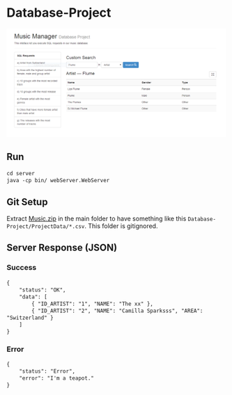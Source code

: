 Database-Project
================

![screenshot](screenshots/search.png?raw=true)

Run
---

```
cd server
java -cp bin/ webServer.WebServer
```

Git Setup
---------

Extract [Music.zip](http://diaswww.epfl.ch/courses/db2014/project/Music.zip) in the main folder to have something like this `Database-Project/ProjectData/*.csv`. This folder is gitignored.


Server Response (JSON)
----------------------

### Success

```
{
	"status": "OK",
	"data": [
		{ "ID_ARTIST": "1", "NAME": "The xx" },
		{ "ID_ARTIST": "2", "NAME": "Camilla Sparksss", "AREA": "Switzerland" }
	]
}
```

### Error

```
{
	"status": "Error",
	"error": "I'm a teapot."
}
```
